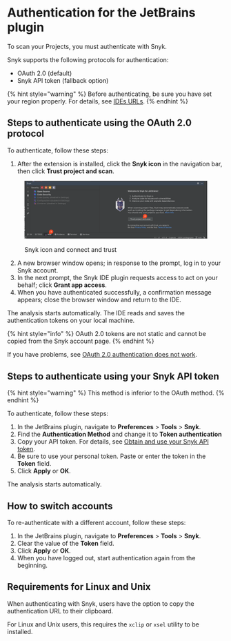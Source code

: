 # Authentication for the JetBrains plugin

To scan your Projects, you must authenticate with Snyk.&#x20;

Snyk supports the following protocols for authentication:

* OAuth 2.0 (default)
* Snyk API token (fallback option)

{% hint style="warning" %}
Before authenticating, be sure you have set your region properly. For details, see [IDEs URLs](../../../working-with-snyk/regional-hosting-and-data-residency.md#ides-urls).
{% endhint %}

## Steps to authenticate using the OAuth 2.0 protocol

To authenticate, follow these steps:

1. After the extension is installed, click the **Snyk icon** in the navigation bar, then click **Trust project and scan**.

<figure><img src="../../../.gitbook/assets/SCR-20240821-twbu.png" alt=""><figcaption><p>Snyk icon and connect and trust</p></figcaption></figure>

2. A new browser window opens; in response to the prompt, log in to your Snyk account.
3. In the next prompt, the Snyk IDE plugin requests access to act on your behalf; click **Grant app access**.
4. When you have authenticated successfully, a confirmation message appears; close the browser window and return to the IDE.

The analysis starts automatically. The IDE reads and saves the authentication tokens on your local machine.&#x20;

{% hint style="info" %}
OAuth 2.0 tokens are not static and cannot be copied from the Snyk account page.
{% endhint %}

If you have problems, see [OAuth 2.0 authentication does not work](../troubleshooting-ides/how-to-set-environment-variables-by-operating-system-os-for-ides-and-cli-1.md).

## Steps to authenticate using your Snyk API token

{% hint style="warning" %}
This method is inferior to the OAuth method.
{% endhint %}

To authenticate, follow these steps:

1. In the JetBrains plugin, navigate to **Preferences** > **Tools** > **Snyk**.
2. Find the **Authentication Method** and change it to **Token authentication**
3. Copy your API token. For details, see [Obtain and use your Snyk API token](../../../getting-started/#obtain-and-use-your-snyk-api-token).
4. Be sure to use your personal token. Paste or enter the token in the **Token** field.
5. Click **Apply** or **OK**.

The analysis starts automatically.

## How to switch accounts

To re-authenticate with a different account, follow these steps:

1. In the JetBrains plugin, navigate to **Preferences** > **Tools** > **Snyk**.
2. Clear the value of the **Token** field.
3. Click **Apply** or **OK**.
4. When you have logged out, start authentication again from the beginning.

## Requirements for Linux and Unix

When authenticating with Snyk, users have the option to copy the authentication URL to their clipboard.

For Linux and Unix users, this requires the `xclip` or `xsel` utility to be installed.
